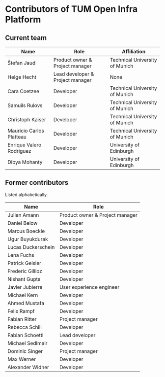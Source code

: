 # Contributors of TUM Open Infra Platform

## Current team

| Name                          | Role                              | Affiliation                       |
|-------------------------------|-----------------------------------|-----------------------------------|
| Štefan Jaud                   | Product owner & Project manager   | Technical University of Munich    |
| Helge Hecht                   | Lead developer & Project manager  | None                              |
| Cara Coetzee                  | Developer                         | Technical University of Munich    |
| Samuils Rulovs                | Developer                         | Technical University of Munich    |
| Christoph Kaiser              | Developer                         | Technical University of Munich    |
| Mauricio Carlos Platteau      | Developer                         | Technical University of Munich    |
| Enrique Valero Rodriguez      | Developer                         | University of Edinburgh           |
| Dibya Mohanty                 | Developer                         | University of Edinburgh           |

## Former contributors

Listed alphabetically.

| Name                          | Role                              |
|-------------------------------|-----------------------------------|
| Julian Amann                  | Product owner & Project manager   |
| Daniel Below                  | Developer                         |
| Marcus Boeckle                | Developer                         |
| Ugur Buyukdurak               | Developer                         |
| Lucas Duckerschein            | Developer                         |
| Lena Fuchs                    | Developer                         |
| Patrick Geisler               | Developer                         |
| Frederic Gillioz              | Developer                         |
| Nishant Gupta                 | Developer                         |
| Javier Jubierre               | User experience engineer          |
| Michael Kern                  | Developer                         |
| Ahmed Mustafa                 | Developer                         |
| Felix Rampf                   | Developer                         |
| Fabian Ritter                 | Project manager                   |
| Rebecca Schill                | Developer                         |
| Fabian Schoettl               | Lead developer                    |
| Michael Sedlmair              | Developer                         |
| Dominic Singer                | Project manager                   |
| Max Werner                    | Developer                         |
| Alexander Widner              | Developer                         |
